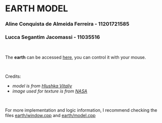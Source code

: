 <h1> EARTH MODEL </h1>

<h3> Aline Conquista de Almeida Ferreira - 11201721585 </h3>
<h3> Lucca Segantim Jacomassi - 11035516 </h3>

<br />

The <strong>earth</strong> can be accessed [here](https://lulcca.github.io/abcg/earth/), you can control it with your mouse.

<br />

Credits: 
- <i>model is from [Hlushka Vitaliy](https://www.turbosquid.com/pt_br/3d-models/3d-planet-earth-model-1553478)</i>
- <i>image used for texture is from [NASA](https://svs.gsfc.nasa.gov/3404)</i>

<br />

For more implementation and logic information, I recommend checking the files [earth/window.cpp](https://github.com/lulcca/abcg/blob/main/examples/slidepuzzle/window.cpp) and [earth/model.cpp](https://github.com/lulcca/abcg/blob/main/examples/slidepuzzle/window.cpp)
